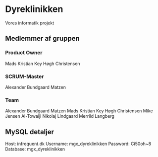 # Dyreklinikken
Vores informatik projekt

## Medlemmer af gruppen
### Product Owner
Mads Kristian Key Høgh Christensen

### SCRUM-Master
Alexander Bundgaard Matzen

### Team
Alexander Bundgaard Matzen
Mads Kristian Key Høgh Christensen
Mike Jensen	Al-Towaiji
Nikolaj Lindgaard Merrild	Langberg

## MySQL detaljer
Host: infrequent.dk
Username: mgx_dyreklinikken
Password: Ci50oh~8
Database: mgx_dyreklinikken
